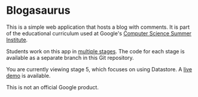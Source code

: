 # Blogasaurus

This is a simple web application that hosts a blog with comments. It is part of
the educational curriculum used at Google's [Computer Science Summer
Institute](https://edu.google.com/resources/programs/computer-science-summer-institute/).

Students work on this app in [multiple stages](INSTRUCTIONS.md). The code for
each stage is available as a separate branch in this Git repository.

You are currently viewing stage 5, which focuses on using Datastore. A [live
demo](https://step5-dot-blogasaurus.appspot.com/) is
available.

This is not an official Google product.
